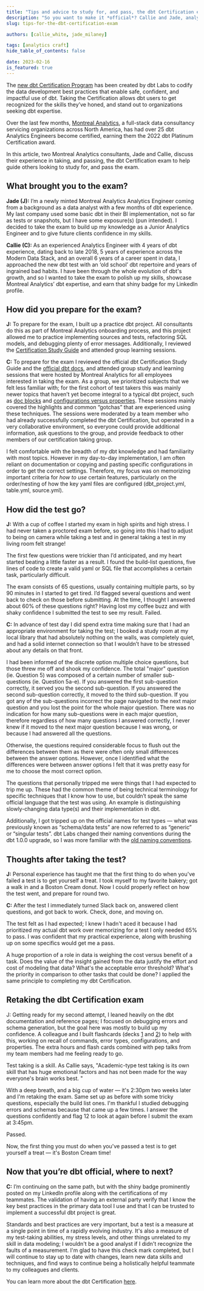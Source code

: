 ```yaml
---
title: "Tips and advice to study for, and pass, the dbt Certification exam"
description: "So you want to make it *official*? Callie and Jade, analytics engineering at Montreal Analytics, share their advice on passing the dbt Certification Exam."
slug: tips-for-the-dbt-certification-exam

authors: [callie_white, jade_milaney]

tags: [analytics craft]
hide_table_of_contents: false

date: 2023-02-16
is_featured: true
---
```


The [new dbt Certification Program](https://www.getdbt.com/blog/dbt-certification-program) has been created by dbt Labs to codify the data development best practices that enable safe, confident, and impactful use of dbt. Taking the Certification allows dbt users to get recognized for the skills they’ve honed, and stand out to organizations seeking dbt expertise.

Over the last few months, [Montreal Analytics](https://www.montrealanalytics.com/), a full-stack data consultancy servicing organizations across North America, has had over 25 dbt Analytics Engineers become certified, earning them the 2022 dbt Platinum Certification award.

In this article, two Montreal Analytics consultants, Jade and Callie, discuss their experience in taking, and passing, the dbt Certification exam to help guide others looking to study for, and pass the exam.

<!--truncate-->

## What brought you to the exam?

**Jade (J):** I’m a newly minted Montreal Analytics Analytics Engineer coming from a background as a data analyst with a few months of dbt experience. My last company used some basic dbt in their BI implementation, not so far as tests or snapshots, but I have some exposure(s) (pun intended). I decided to take the exam to build up my knowledge as a Junior Analytics Engineer and to give future clients confidence in my skills.

**Callie (C):** As an experienced Analytics Engineer with 4 years of dbt experience, dating back to late 2018, 5 years of experience across the Modern Data Stack, and an overall 6 years of a career spent in data, I approached the new dbt test with an ‘old school’ dbt repertoire and years of ingrained bad habits. I have been through the whole evolution of dbt's growth, and so I wanted to take the exam to polish up my skills, showcase Montreal Analytics’ dbt expertise, and earn that shiny badge for my LinkedIn profile.

## How did you prepare for the exam?

**J:** To prepare for the exam, I built up a practice dbt project. All consultants do this as part of Montreal Analytics onboarding process, and this project allowed me to practice implementing sources and tests, refactoring SQL models, and debugging plenty of error messages. Additionally, I reviewed the [Certification Study Guide](https://www.getdbt.com/assets/uploads/dbt_certificate_study_guide.pdf) and attended group learning sessions.

**C:** To prepare for the exam I reviewed the official dbt Certification Study Guide and the [official dbt docs](https://docs.getdbt.com/), and attended group study and learning sessions that were hosted by Montreal Analytics for all employees interested in taking the exam. As a group, we prioritized subjects that we felt less familiar with; for the first cohort of test takers this was mainly newer topics that haven’t yet become integral to a typical dbt project, such as [doc blocks](https://docs.getdbt.com/docs/collaborate/documentation#using-docs-blocks) and [configurations versus properties](https://docs.getdbt.com/reference/configs-and-properties). These sessions mainly covered the highlights and common “gotchas” that are experienced using these techniques. The sessions were moderated by a team member who had already successfully completed the dbt Certification, but operated in a very collaborative environment, so everyone could provide additional information, ask questions to the group, and provide feedback to other members of our certification taking group.

I felt comfortable with the breadth of my dbt knowledge and had familiarity with most topics. However in my day-to-day implementation, I am often reliant on documentation or copying and pasting specific configurations in order to get the correct settings. Therefore, my focus was on memorizing important criteria for *how to use* certain features, particularly on the order/nesting of how the key yaml files are configured (dbt_project.yml, table.yml, source.yml).

## How did the test go?

**J:** With a cup of coffee I started my exam in high spirits and high stress. I had never taken a proctored exam before, so going into this I had to adjust to being on camera while taking a test and in general taking a test in my living room felt strange!

The first few questions were trickier than I’d anticipated, and my heart started beating a little faster as a result. I found the build-list questions, five lines of code to create a valid yaml or SQL file that accomplishes a certain task, particularly difficult.

The exam consists of 65 questions, usually containing multiple parts, so by 90 minutes in I started to get tired. I’d flagged several questions and went back to check on those before submitting. At the time, I thought I answered about 60% of these questions right? Having lost my coffee buzz and with shaky confidence I submitted the test to see my result. Failed.

**C:** In advance of test day I did spend extra time making sure that I had an appropriate environment for taking the test; I booked a study room at my local library that had absolutely nothing on the walls, was completely quiet, and had a solid internet connection so that I wouldn’t have to be stressed about any details on that front.

I had been informed of the discrete option multiple choice questions, but those threw me off and shook my confidence. The total "major" question (ie. Question 5) was composed of a certain number of smaller sub-questions (ie. Question 5a-e). If you answered the first sub-question correctly, it served you the second sub-question. If you answered the second sub-question correctly, it moved to the third sub-question. If you got any of the sub-questions incorrect the page navigated to the next major question and you lost the point for the whole major question. There was no indication for how many sub-questions were in each major question, therefore regardless of how many questions I answered correctly, I never knew if it moved to the next major question because I was wrong, or because I had answered all the questions.

Otherwise, the questions required considerable focus to flush out the differences between them as there were often only small differences between the answer options. However, once I identified what the differences were between answer options I felt that it was pretty easy for me to choose the most correct option.

The questions that personally tripped me were things that I had expected to trip me up. These had the common theme of being technical terminology for specific techniques that I know how to use, but couldn’t speak the same official language that the test was using. An example is distinguishing slowly-changing data type(s) and their implementation in dbt.

Additionally, I got tripped up on the official names for test types — what was previously known as “schema/data tests” are now referred to as “generic” or “singular tests”. dbt Labs changed their naming conventions during the dbt 1.0.0 upgrade, so I was more familiar with the [old naming conventions](https://docs.getdbt.com/guides/legacy/writing-custom-generic-tests).

## Thoughts after taking the test?

**J:** Personal experience has taught me that the first thing to do when you've failed a test is to get yourself a treat. I took myself to my favorite bakery; got a walk in and a Boston Cream donut. Now I could properly reflect on how the test went, and prepare for round two.

**C:** After the test I immediately turned Slack back on, answered client questions, and got back to work. Check, done, and moving on.

The test felt as I had expected; I knew I hadn't aced it because I had prioritized my actual dbt work over memorizing for a test I only needed 65% to pass. I was confident that my practical experience, along with brushing up on some specifics would get me a pass.

A huge proportion of a role in data is weighing the cost versus benefit of a task. Does the value of the insight gained from the data justify the effort and cost of modeling that data? What's the acceptable error threshold? What's the priority in comparison to other tasks that could be done? I applied the same principle to completing my dbt Certification.

## Retaking the dbt Certification exam

J: Getting ready for my second attempt, I leaned heavily on the dbt documentation and reference pages; I focused on debugging errors and schema generation, but the goal here was mostly to build up my confidence. A colleague and I built flashcards (decks [1](https://quizlet.com/ca/718959401/dbt-study-terms-and-practice-qs-flash-cards/) and [2](https://quizlet.com/ca/720366359/dbt-certification-prep-2-flash-cards/)) to help with this, working on recall of commands, error types, configurations, and properties. The extra hours and flash cards combined with pep talks from my team members had me feeling ready to go.

Test taking is a skill. As Callie says, "Academic-type test taking is its own skill that has huge emotional factors and has not been made for the way everyone's brain works best. "

With a deep breath, and a big cup of water — it's 2:30pm two weeks later and I'm retaking the exam. Same set up as before with some tricky questions, especially the build list ones. I'm thankful I studied debugging errors and schemas because that came up a few times. I answer the questions confidently and flag 12 to look at again before I submit the exam at 3:45pm.

Passed.

Now, the first thing you must do when you've passed a test is to get yourself a treat — it's Boston Cream time!

## Now that you’re dbt official, where to next?

**C:** I’m continuing on the same path, but with the shiny badge prominently posted on my LinkedIn profile along with the certifications of my teammates. The validation of having an external party verify that I know the key best practices in the primary data tool I use and that I can be trusted to implement a successful dbt project is great.

Standards and best practices are very important, but a test is a measure at a single point in time of a rapidly evolving industry. It's also a measure of my test-taking abilities, my stress levels, and other things unrelated to my skill in data modeling; I wouldn't be a good analyst if I didn't recognize the faults of a measurement. I'm glad to have this check mark completed, but I will continue to stay up to date with changes, learn new data skills and techniques, and find ways to continue being a holistically helpful teammate to my colleagues and clients.

You can learn more about the dbt Certification [here](https://www.getdbt.com/blog/dbt-certification-program/).